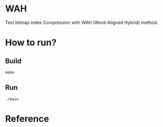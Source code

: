 #  WAH
Test bitmap index Compression with WAH (Word-Aligned Hybrid) method. 

# How to run?
## Build
`make` 

## Run
`./main `

# Reference

[Bitmap index]:[https://en.wikipedia.org/wiki/Bitmap_index] 

[Bit Array]:[https://en.wikipedia.org/wiki/Bit_array] 

